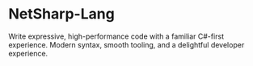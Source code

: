 # NetSharp-Lang
Write expressive, high-performance code with a familiar C#-first experience. Modern syntax, smooth tooling, and a delightful developer experience.
